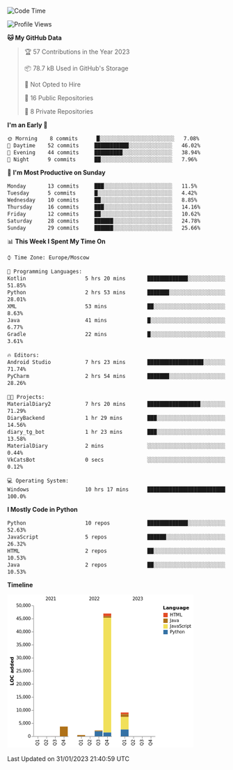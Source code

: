 <!--START_SECTION:waka-->
![Code Time](http://img.shields.io/badge/Code%20Time-10%20hrs%2017%20mins-blue)

![Profile Views](http://img.shields.io/badge/Profile%20Views-70-blue)

**🐱 My GitHub Data** 

> 🏆 57 Contributions in the Year 2023
 > 
> 📦 78.7 kB Used in GitHub's Storage 
 > 
> 🚫 Not Opted to Hire
 > 
> 📜 16 Public Repositories 
 > 
> 🔑 8 Private Repositories  
 > 
**I'm an Early 🐤** 

```text
🌞 Morning    8 commits      █░░░░░░░░░░░░░░░░░░░░░░░░   7.08% 
🌆 Daytime    52 commits     ███████████░░░░░░░░░░░░░░   46.02% 
🌃 Evening    44 commits     █████████░░░░░░░░░░░░░░░░   38.94% 
🌙 Night      9 commits      ██░░░░░░░░░░░░░░░░░░░░░░░   7.96%

```
📅 **I'm Most Productive on Sunday** 

```text
Monday       13 commits     ███░░░░░░░░░░░░░░░░░░░░░░   11.5% 
Tuesday      5 commits      █░░░░░░░░░░░░░░░░░░░░░░░░   4.42% 
Wednesday    10 commits     ██░░░░░░░░░░░░░░░░░░░░░░░   8.85% 
Thursday     16 commits     ███░░░░░░░░░░░░░░░░░░░░░░   14.16% 
Friday       12 commits     ██░░░░░░░░░░░░░░░░░░░░░░░   10.62% 
Saturday     28 commits     ██████░░░░░░░░░░░░░░░░░░░   24.78% 
Sunday       29 commits     ██████░░░░░░░░░░░░░░░░░░░   25.66%

```


📊 **This Week I Spent My Time On** 

```text
⌚︎ Time Zone: Europe/Moscow

💬 Programming Languages: 
Kotlin                   5 hrs 20 mins       █████████████░░░░░░░░░░░░   51.85% 
Python                   2 hrs 53 mins       ███████░░░░░░░░░░░░░░░░░░   28.01% 
XML                      53 mins             ██░░░░░░░░░░░░░░░░░░░░░░░   8.63% 
Java                     41 mins             █░░░░░░░░░░░░░░░░░░░░░░░░   6.77% 
Gradle                   22 mins             █░░░░░░░░░░░░░░░░░░░░░░░░   3.61%

🔥 Editors: 
Android Studio           7 hrs 23 mins       ██████████████████░░░░░░░   71.74% 
PyCharm                  2 hrs 54 mins       ███████░░░░░░░░░░░░░░░░░░   28.26%

🐱‍💻 Projects: 
MaterialDiary2           7 hrs 20 mins       █████████████████░░░░░░░░   71.29% 
DiaryBackend             1 hr 29 mins        ███░░░░░░░░░░░░░░░░░░░░░░   14.56% 
diary_tg_bot             1 hr 23 mins        ███░░░░░░░░░░░░░░░░░░░░░░   13.58% 
MaterialDiary            2 mins              ░░░░░░░░░░░░░░░░░░░░░░░░░   0.44% 
VkCatsBot                0 secs              ░░░░░░░░░░░░░░░░░░░░░░░░░   0.12%

💻 Operating System: 
Windows                  10 hrs 17 mins      █████████████████████████   100.0%

```

**I Mostly Code in Python** 

```text
Python                   10 repos            █████████████░░░░░░░░░░░░   52.63% 
JavaScript               5 repos             ██████░░░░░░░░░░░░░░░░░░░   26.32% 
HTML                     2 repos             ██░░░░░░░░░░░░░░░░░░░░░░░   10.53% 
Java                     2 repos             ██░░░░░░░░░░░░░░░░░░░░░░░   10.53%

```


**Timeline**

![Chart not found](https://raw.githubusercontent.com/Adlemex/Adlemex/main/charts/bar_graph.png) 


 Last Updated on 31/01/2023 21:40:59 UTC
<!--END_SECTION:waka-->
